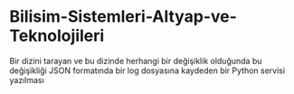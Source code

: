 # Bilisim-Sistemleri-Altyap-ve-Teknolojileri
Bir dizini tarayan ve bu dizinde herhangi bir değişiklik olduğunda bu değişikliği JSON formatında bir log dosyasına kaydeden bir Python servisi yazılması
